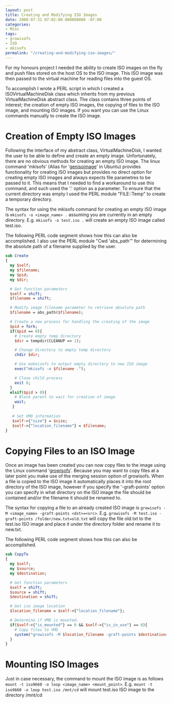 ```yaml
---
layout: post
title: Creating and Modifying ISO Images
date: 2008-07-31 07:02:00.000000000 -07:00
categories:
- Misc
tags:
- growisofs
- ISO
- mkisofs
permalink: "/creating-and-modifying-iso-images/"
---
```

For my honours project I needed the ability to create ISO images on the fly and push files stored on the host OS to the ISO image. This ISO image was then passed to the virtual machine for reading files into the guest OS.  

To accomplish I wrote a PERL script in which I created a ISOVirtualMachineDisk class which inherits from my previous VirtualMachineDisk abstract class. The class contains three points of interest; the creation of empty ISO images, the copying of files to the ISO image, and mounting ISO images. If you want you can use the Linux commands manually to create the ISO image.  

# Creation of Empty ISO Images
Following the interface of my abstract class, VirtualMachineDisk, I wanted the user to be able to define and create an empty image. Unfortunately, there are no obvious methods for creating an empty ISO image. The linux command 'mkisofs' (Alias for '[genisoimage](http://linux.die.net/man/1/genisoimage)' in Ubuntu) provides functionality for creating ISO images but provides no direct option for creating empty ISO images and always expects file parametres to be passed to it. This means that I needed to find a workaround to use this command, and such used the '.' option as a parameter. To ensure that the current directory was empty I used the PERL module "FILE::Temp" to create a temporary directory.  

The syntax for using the mkisofs command for creating an empty ISO image is `mkisofs -o <image_name> .` assuming you are currently in an empty directory. E.g. `mkisofs -o test.iso .` will create an empty ISO image called test.iso.

The following PERL code segment shows how this can also be accomplished. I also use the PERL module "Cwd 'abs_path'" for determining the absolute path of a filename supplied by the user.
```perl
sub Create
{
  my $self;
  my $filename;
  my $pid;
  my $dir;

  # Get function parameters
  $self = shift;
  $filename = shift;

  # Modify image filename parameter to retrieve absolute path
  $filename = abs_path($filename);

  # Create a new process for handling the creating of the image
  $pid = fork;
  if($pid == 0){
    # Create empty temp directory
    $dir = tempdir(CLEANUP => 1);

    # Change directory to empty temp directory
    chdir $dir;

    # Use makeisofs to output empty directory to new ISO image
    exec("mkisofs -o $filename .");

    # Close child process
    exit 0;
  }
  elsif($pid > 0){
    # Block parent to wait for creation of image
    wait;
   }
   
   # Set VMD information
   $self->{"size"} = $size;
   $self->{"location_filename"} = $filename;
}
```

# Copying Files to an ISO Image
Once an image has been created you can now copy files to the image using the Linux command '[growisofs](http://www.linuxcommand.org/man_pages/growisofs1.html)'. Because you may want to copy files at a later point you make use of the merging session option of growisofs. When a file is copied to the ISO image it automatically places it into the root directory of the ISO image, however if you specify the '-graft-points' option you can specify in what directory on the ISO image the file should be contained and/or the filename it should be renamed to.  

The syntax for copying a file to an already created ISO image is `growisofs -M <image_name> -graft-points <dst>=<src>`. E.g. `growisofs -M test.iso -graft-points /folder/new.txt=old.txt` will copy the file old.txt to the test.iso ISO image and place it under the directory folder and rename it to new.txt.  

The following PERL code segment shows how this can also be accomplished.
```perl
sub CopyTo
{
  my $self;
  my $source;
  my $destination;

  # Get function parameters
  $self = shift;
  $source = shift;
  $destination = shift;

  # Get iso image location
  $location_filename = $self->{"location_filename"};

  # Determine if VMD is mounted.
  if($self->{"is_mounted"} == 0 && $self->{"is_in_use"} == 0){
    # Copy files to VMD
    system("growisofs -M $location_filename -graft-points $destination=$source");
  }
}
```

# Mounting ISO Images
Just in case necessary, the command to mount the ISO image is as follows `mount -t iso9660 -o loop <image_name> <mount_point>`. E.g. `mount -t iso9660 -o loop test.iso /mnt/cd` will mount test.iso ISO image to the directory /mnt/cd
